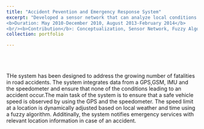 ```yaml
---
title: "Accident Pevention and Emergency Response System"
excerpt: "Developed a sensor network that can analyze local conditions to minimize the risk of road accidents<br/>
<b>Duration: May 2010-December 2010, August 2013-February 2014</b>
<br/><b>Contribution</b>: Conceptualization, Sensor Network, Fuzzy Algorithms"
collection: portfolio

---
```

<br>
<br>
<br>
THe system has been designed to address the growing number of fatalities in road accidents. The system integrates data from a GPS,GSM, IMU and the speedometer and ensure that none of the conditions leading to an accident occur.The main task of the system is to ensure that a safe vehicle speed is observed by using the GPS and the speedometer. The speed limit at a location is dynamically adjusted based on local weather and time using a fuzzy algorithm. Additinally, the system notifies emergency services with relevant location information in case of an accident.
<br>
<br>

